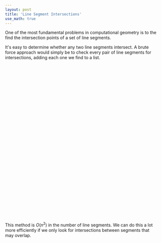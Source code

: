 ```yaml
---
layout: post
title: 'Line Segment Intersections'
use_math: true
---
```


<script src="https://d3js.org/d3.v7.min.js"></script>

One of the most fundamental problems in computational geometry is to the find the intersection points
of a set of line segments.

It's easy to determine whether any two line segments intersect. A brute force approach would simply be
to check every pair of line segments for intersections, adding each one we find to a list.

<div id='container' style='width: 100%; height: 500px; user-select: none;'>
</div>

<script type='module' src="{{ base.url | prepend: site.url }}/assets/js/lineSegmentIntersection.js"></script>

This method is $O(n^2)$ in the number of line segments. We can do this a lot more efficiently if we only look for intersections between segments that may overlap.